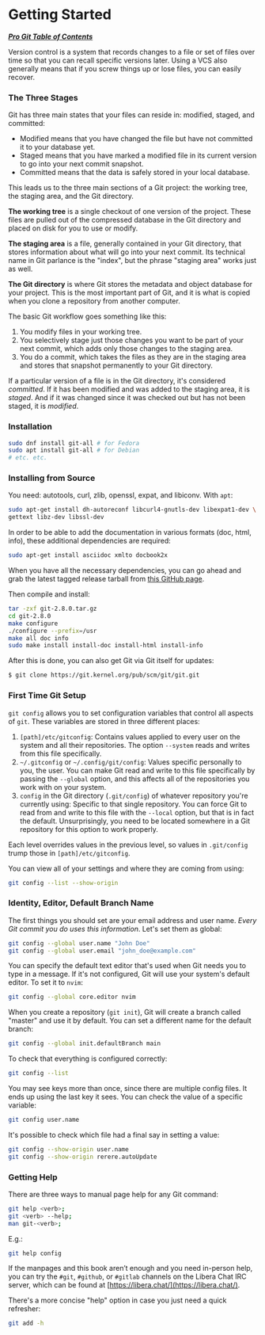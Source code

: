 # Getting Started

[***Pro Git Table of Contents***](./toc.md)

Version control is a system that records changes to a file or set of files over
time so that you can recall specific versions later. Using a VCS also generally
means that if you screw things up or lose files, you can easily recover.

### The Three Stages

Git has three main states that your files can reside in: modified, staged, and
committed:

- Modified means that you have changed the file but have not committed it to
  your database yet.
- Staged means that you have marked a modified file in its current version to
  go into your next commit snapshot.
- Committed means that the data is safely stored in your local database.

This leads us to the three main sections of a Git project: the working tree,
the staging area, and the Git directory.

**The working tree** is a single checkout of one version of the project. These
files are pulled out of the compressed database in the Git directory and placed
on disk for you to use or modify.

**The staging area** is a file, generally contained in your Git directory, that
stores information about what will go into your next commit. Its technical name
in Git parlance is the "index", but the phrase "staging area" works just as
well.

**The Git directory** is where Git stores the metadata and object database for
your project. This is the most important part of Git, and it is what is copied
when you clone a repository from another computer.

The basic Git workflow goes something like this:
1. You modify files in your working tree.
2. You selectively stage just those changes you want to be part of your next
   commit, which adds only those changes to the staging area.
3. You do a commit, which takes the files as they are in the staging area and
   stores that snapshot permanently to your Git directory.

If a particular version of a file is in the Git directory, it's considered
*committed*. If it has been modified and was added to the staging area, it is
*staged*. And if it was changed since it was checked out but has not been
staged, it is *modified*.

### Installation

```bash
sudo dnf install git-all # for Fedora
sudo apt install git-all # for Debian
# etc. etc.
```

### Installing from Source

You need: autotools, curl, zlib, openssl, expat, and libiconv. With `apt`:

```bash
sudo apt-get install dh-autoreconf libcurl4-gnutls-dev libexpat1-dev \
gettext libz-dev libssl-dev
```

In order to be able to add the documentation in various formats (doc, html,
info), these additional dependencies are required:

```bash
sudo apt-get install asciidoc xmlto docbook2x
```

When you have all the necessary dependencies, you can go ahead and grab the
latest tagged release tarball from [this GitHub
page](https://github.com/git/git/tags).

Then compile and install:

```bash
tar -zxf git-2.8.0.tar.gz
cd git-2.8.0
make configure
./configure --prefix=/usr
make all doc info
sudo make install install-doc install-html install-info
```

After this is done, you can also get Git via Git itself for updates:

```bash
$ git clone https://git.kernel.org/pub/scm/git/git.git
```

### First Time Git Setup

`git config` allows you to set configuration variables that control all aspects
of `git`. These variables are stored in three different places:

1. `[path]/etc/gitconfig`: Contains values applied to every user on the
   system and all their repositories. The option `--system` reads and writes
   from this file specifically. 
2. `~/.gitconfig` or `~/.config/git/config`: Values specific personally to you,
   the user. You can make Git read and write to this file specifically by
   passing the `--global` option, and this affects all of the repositories you
   work with on your system. 
3. `config` in the Git directory (`.git/config`) of whatever repository you're
   currently using: Specific to that single repository. You can force Git to
   read from and write to this file with the `--local` option, but that is in
   fact the default. Unsurprisingly, you need to be located somewhere in a Git
   repository for this option to work properly.

Each level overrides values in the previous level, so values in `.git/config`
trump those in `[path]/etc/gitconfig`.

You can view all of your settings and where they are coming from using:
```bash
git config --list --show-origin
```

### Identity, Editor, Default Branch Name

The first things you should set are your email address and user name. *Every
Git commit you do uses this information*. Let's set them as global:

```bash
git config --global user.name "John Doe"
git config --global user.email "john_doe@example.com"
```

You can specify the default text editor that's used when Git needs you to type
in a message. If it's not configured, Git will use your system's default
editor. To set it to `nvim`:

```bash
git config --global core.editor nvim
```

When you create a repository (`git init`), Git will create a branch called
"master" and use it by default. You can set a different name for the default
branch:

```bash
git config --global init.defaultBranch main
```

To check that everything is configured correctly:

```bash
git config --list
```
You may see keys more than once, since there are multiple config files. It ends
up using the last key it sees. You can check the value of a specific variable:

```bash
git config user.name
```

It's possible to check which file had a final say in setting a value:

```bash
git config --show-origin user.name
git config --show-origin rerere.autoUpdate
```

### Getting Help

There are three ways to manual page help for any Git command:

```bash
git help <verb>;
git <verb> --help;
man git-<verb>;
```

E.g.:

```bash
git help config
```

If the manpages and this book aren’t enough and you need in-person help, you
can try the `#git`, `#github`, or `#gitlab` channels on the Libera Chat IRC
server, which can be found at [https://libera.chat/](https://libera.chat/).

There's a more concise "help" option in case you just need a quick refresher:

```bash
git add -h
```

